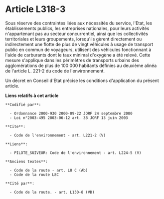 # Article L318-3

Sous réserve des contraintes liées aux nécessités du service, l'Etat, les établissements publics, les entreprises nationales,
pour leurs activités n'appartenant pas au secteur concurrentiel, ainsi que les collectivités territoriales et leurs
groupements, lorsqu'ils gèrent directement ou indirectement une flotte de plus de vingt véhicules à usage de transport public
en commun de voyageurs, utilisent des véhicules fonctionnant à l'aide de carburants dont le taux minimal d'oxygène a été
relevé. Cette mesure s'applique dans les périmètres de transports urbains des agglomérations de plus de 100 000 habitants
définies au deuxième alinéa de l'article L. 221-2 du code de l'environnement. 

Un décret en Conseil d'Etat précise les conditions d'application du présent article.

**Liens relatifs à cet article**

	**Codifié par**:

	  - Ordonnance 2000-930 2000-09-22 JORF 24 septembre 2000
	  - Loi n°2003-495 2003-06-12 art. 38 JORF 13 juin 2003

	**Cite**:

	  - Code de l'environnement - art. L221-2 (V)

	**Liens**:

	  - PILOTE_SUIVEUR: Code de l'environnement - art. L224-5 (V)

	**Anciens textes**:

	  - Code de la route - art. L8 C (Ab)
	  - Code de la route L8C

	**Cité par**:

	  - Code de la route. - art. L130-8 (VD)
